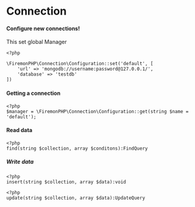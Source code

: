 # Connection
#### Configure new connections!
This set global Manager
```
<?php

\FiremonPHP\Connection\Configuration::set('default', [
    'url' => 'mongodb://username:password@127.0.0.1/',
    'database' => 'testdb'
])
```
#### Getting a connection

```
<?php
$manager = \FiremonPHP\Connection\Configuration::get(string $name = 'default');
```

#### Read data

```
<?php
find(string $collection, array $conditons):FindQuery
```
##### Write data
```
<?php
insert(string $collection, array $data):void

```
```
<?php
update(string $collection, array $data):UpdateQuery

```
<?php
delete(string $collection):DeleteQuery

```

#### Execute all queries
Return a array of results
```
<?php
execute():array

```